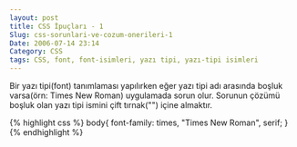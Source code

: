 ```yaml
---
layout: post
title: CSS İpuçları - 1
Slug: css-sorunlari-ve-cozum-onerileri-1
Date: 2006-07-14 23:14
Category: CSS
tags: CSS, font, font-isimleri, yazı tipi, yazı-tipi isimleri
---
```


Bir yazı tipi(font) tanımlaması yapılırken eğer yazı tipi adı arasında
boşluk varsa(örn: Times New Roman) uygulamada sorun olur. Sorunun çözümü
boşluk olan yazı tipi ismini çift tırnak("") içine almaktır.

{% highlight css %}
body{
  font-family: times, "Times New Roman", serif;
}
{% endhighlight %}

